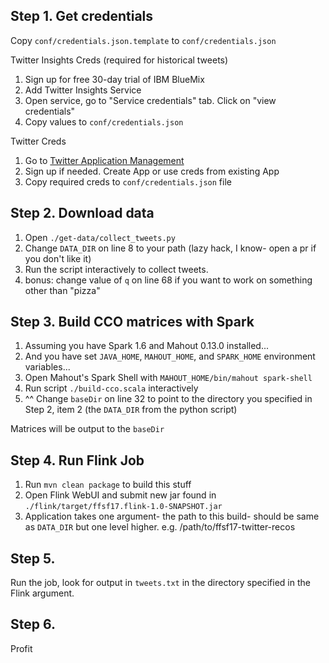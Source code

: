 

## Step 1. Get credentials

Copy `conf/credentials.json.template` to `conf/credentials.json`

Twitter Insights Creds (required for historical tweets)
1. Sign up for free 30-day trial of IBM BlueMix
2. Add Twitter Insights Service
3. Open service, go to "Service credentials" tab.  Click on "view credentials"
4. Copy values to `conf/credentials.json`

Twitter Creds
1. Go to [Twitter Application Management](https://apps.twitter.com/)
2. Sign up if needed.  Create App or use creds from existing App
3. Copy required creds to `conf/credentials.json` file

## Step 2. Download data

1. Open `./get-data/collect_tweets.py`
2. Change `DATA_DIR` on line 8 to your path (lazy hack, I know- open a pr if you don't like it)
3. Run the script interactively to collect tweets.
4. bonus: change value of `q` on line 68 if you want to work on something other than "pizza"

## Step 3. Build CCO matrices with Spark

1. Assuming you have Spark 1.6 and Mahout 0.13.0 installed...
2. And you have set `JAVA_HOME`, `MAHOUT_HOME`, and `SPARK_HOME` environment variables...
3. Open Mahout's Spark Shell with `MAHOUT_HOME/bin/mahout spark-shell`
4. Run script `./build-cco.scala` interactively
5. ^^ Change `baseDir` on line 32 to point to the directory you specified in Step 2, item 2 (the `DATA_DIR` from the python script)

Matrices will be output to the `baseDir`

## Step 4. Run Flink Job

1. Run `mvn clean package` to build this stuff
2. Open Flink WebUI and submit new jar found in `./flink/target/ffsf17.flink-1.0-SNAPSHOT.jar`
3. Application takes one argument- the path to this build- should be same as `DATA_DIR` but one level higher. e.g. /path/to/ffsf17-twitter-recos

## Step 5.

Run the job, look for output in `tweets.txt` in the directory specified in the Flink argument.

## Step 6.

Profit

